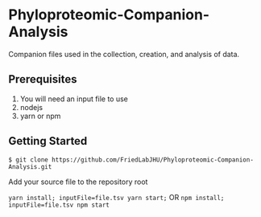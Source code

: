 # Phyloproteomic-Companion-Analysis

Companion files used in the collection, creation, and analysis of data.

## Prerequisites

1. You will need an input file to use
2. nodejs
3. yarn or npm

## Getting Started

`$ git clone https://github.com/FriedLabJHU/Phyloproteomic-Companion-Analysis.git`

Add your source file to the repository root

`yarn install; inputFile=file.tsv yarn start;` OR `npm install; inputFile=file.tsv npm start`
